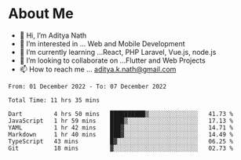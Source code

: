 # About Me

- 👋 Hi, I’m Aditya Nath
- 👀 I’m interested in ... Web and Mobile Development
- 🌱 I’m currently learning ...React, PHP Laravel, Vue.js, node.js
- 💞️ I’m looking to collaborate on ...Flutter and Web Projects
- 📫 How to reach me ... aditya.k.nath@gmail.com

<!--START_SECTION:waka-->

```text
From: 01 December 2022 - To: 07 December 2022

Total Time: 11 hrs 35 mins

Dart         4 hrs 50 mins   ██████████▒░░░░░░░░░░░░░░   41.73 %
JavaScript   1 hr 59 mins    ████▒░░░░░░░░░░░░░░░░░░░░   17.13 %
YAML         1 hr 42 mins    ███▓░░░░░░░░░░░░░░░░░░░░░   14.71 %
Markdown     1 hr 40 mins    ███▓░░░░░░░░░░░░░░░░░░░░░   14.49 %
TypeScript   43 mins         █▓░░░░░░░░░░░░░░░░░░░░░░░   06.25 %
Git          18 mins         ▓░░░░░░░░░░░░░░░░░░░░░░░░   02.73 %
```

<!--END_SECTION:waka-->

<!---
kronosking007/kronosking007 is a ✨ special ✨ repository because its `README.md` (this file) appears on your GitHub profile.
You can click the Preview link to take a look at your changes.
--->
